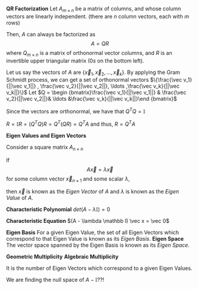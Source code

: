 **QR Factorization**
Let $A_{m\times n}$ be a matrix of columns, and whose column vectors are linearly independent.
(there are $n$ column vectors, each with $m$ rows)

Then, $A$ can always be factorized as $$A=QR$$where $Q_{m\times n}$ is a matrix of orthonormal vector columns,
and $R$ is an invertible upper triangular matrix ($0s$ on the bottom left).

Let us say the vectors of $A$ are $\{\vec x_1, \vec x_2, \ldots, \vec x_k\}$.
By applying the Gram Schmidt process, we can get a set of orthonormal vectors $\{\frac{\vec v_1}{||\vec v_1||} , \frac{\vec v_2}{||\vec v_2||}, \ldots ,\frac{\vec v_k}{||\vec v_k||}\}$
Let $Q = \begin {bmatrix}\frac{\vec v_1}{||\vec v_1||} & \frac{\vec v_2}{||\vec v_2||}& \ldots &\frac{\vec v_k}{||\vec v_k||}\end {bmatrix}$ 

Since the vectors are orthonormal, we have that
$Q^TQ=\mathbb I$

$R = \mathbb I R = (Q^TQ)R = Q^T(QR) = Q^TA$
and thus, 
$R = Q^T A$

**Eigen Values and Eigen Vectors**

Consider a square matrix $A_{n\times n}$

If 
$$A\vec x = \lambda \vec x$$
for some column vector $\vec x_{n\times1}$ and some scalar $\lambda,$

then $\vec x$ is known as the *Eigen Vector* of $A$ and $\lambda$ is known as the *Eigen Value* of $A$.


**Characteristic Polynomial**
$det(A-\lambda\mathbb I) = 0$

**Characteristic Equation**
$(A - \lambda \mathbb I) \vec x = \vec 0$

**Eigen Basis**
For a given Eigen Value, the set of all Eigen Vectors which correspond to that Eigen Value is known as its *Eigen Basis*. 
**Eigen Space**
The vector space spanned by the Eigen Basis is known as its *Eigen Space*.

**Geometric Multiplicity**
**Algebraic Multiplicity**

It is the number of Eigen Vectors which correspond to a given Eigen Values. 

We are finding the null space of $A-\mathbb I$??!